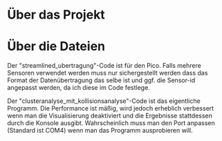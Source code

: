 # Über das Projekt



# Über die Dateien

Der "streamlined_ubertragung"-Code ist für den Pico. Falls mehrere Sensoren verwendet werden muss nur sichergestellt werden
dass das Format der Datenübertragung das selbe ist und ggf. die Sensor-id angepasst werden, da ich diese im Code festlege.

Der "clusteranalyse_mit_kollisionsanalyse"-Code ist das eigentliche Programm.
Die Performance ist mäßig, wird jedoch erheblich verbessert wenn man die Visualisierung deaktiviert und die Ergebnisse stattdessen durch die Konsole ausgibt.
Wahrscheinlich muss man den Port anpassen (Standard ist COM4) wenn man das Programm ausprobieren will.
